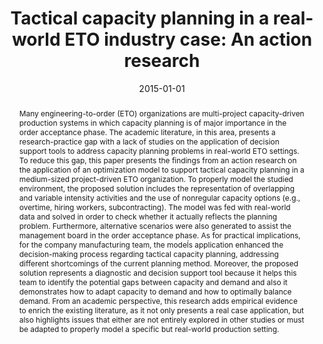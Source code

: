 ---
title: 'Tactical capacity planning in a real-world ETO industry case: An action research'
# If group member, use folder name in /content/authors
authors:
  - Andréa Nunes Carvalho
  - g_fabricio-oliveira
  - Luiz Felipe Scavarda
date: 2015-01-01
doi: 10.1016/j.ijpe.2015.05.032

# Schedule page publish date (NOT publication's date).
publishDate: 2017-01-01

# Publication type.
# Legend: 0 = Uncategorized; 1 = Conference paper; 2 = Journal article;
# 3 = Preprint / Working Paper; 4 = Report; 5 = Book; 6 = Book section;
# 7 = Thesis; 8 = Patent
publication_types: ['2']

# Publication name and optional abbreviated publication name. Notice * * on title. # Publication name and optional abbreviated publication name. Quote marks needed for Markdown typesetting
publication: '*International Journal of Production Economics*'
publication_short: ''

abstract: Many engineering-to-order (ETO) organizations are multi-project capacity-driven
  production systems in which capacity planning is of major importance in the order
  acceptance phase. The academic literature, in this area, presents a research-practice
  gap with a lack of studies on the application of decision support tools to address
  capacity planning problems in real-world ETO settings. To reduce this gap, this
  paper presents the findings from an action research on the application of an optimization
  model to support tactical capacity planning in a medium-sized project-driven ETO
  organization. To properly model the studied environment, the proposed solution includes
  the representation of overlapping and variable intensity activities and the use
  of nonregular capacity options (e.g., overtime, hiring workers, subcontracting).
  The model was fed with real-world data and solved in order to check whether it actually
  reflects the planning problem. Furthermore, alternative scenarios were also generated
  to assist the management board in the order acceptance phase. As for practical implications,
  for the company manufacturing team, the modeĺs application enhanced the decision-making
  process regarding tactical capacity planning, addressing different shortcomings
  of the current planning method. Moreover, the proposed solution represents a diagnostic
  and decision support tool because it helps this team to identify the potential gaps
  between capacity and demand and also it demonstrates how to adapt capacity to demand
  and how to optimally balance demand. From an academic perspective, this research
  adds empirical evidence to enrich the existing literature, as it not only presents
  a real case application, but also highlights issues that either are not entirely
  explored in other studies or must be adapted to properly model a specific but real-world
  production setting.

# Summary. An optional shortened abstract.
summary: 

# Not in use. Could be used for keywords 
tags:
  
featured: false

# links:
url_pdf: ''
url_code: ''
url_dataset: ''
url_poster: ''
url_project: ''
url_slides: ''
url_source: ''
url_video: ''

# Categories
#  These asociate the publications with the icons representing reearch topics and application areas
categories: [Production and operations planning]

# Associated Projects (optional).
#   Associate this publication with one or more of your projects.
#   Simply enter your project's folder or file name without extension.
#   E.g. `internal-project` references `content/project/internal-project/index.md`.
#   Otherwise, set `projects: []`.
projects: []

# Featured image
# To use, add an image named `featured.jpg/png` to your page's folder.
# Focal points: Smart, Center, TopLeft, Top, TopRight, Left, Right, BottomLeft, Bottom, BottomRight.
image:
  caption: ''
  focal_point: ''
  preview_only: false
  
 # forbid social media icons appearance
share: false
---